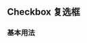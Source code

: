 <div class="demo-header">
<p class="overviewicon">
  <span class="wapi-ui-checkbox wapi-form-radioboxgroup"/>
</p>

## Checkbox 复选框

<mobile-uxlink widget-name="Checkbox"></mobile-uxlink>
</div>

### 基本用法

<mobile-view link="checkbox/base"></mobile-view>

<br>

<mobile-attributes link="checkbox"></mobile-attributes>
